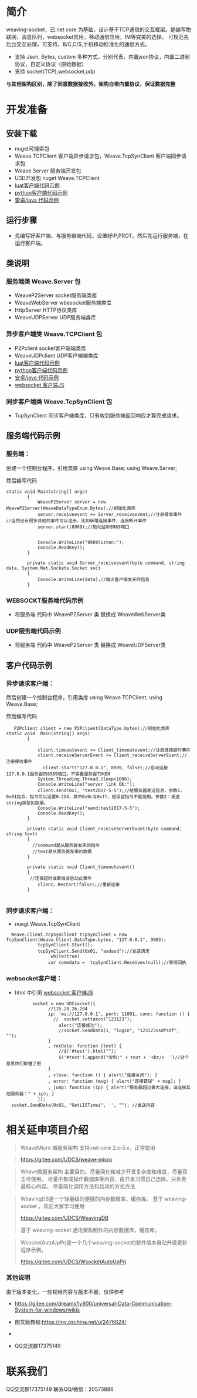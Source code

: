 # 简介
weaving-socket，已.net core 为基础，设计基于TCP通信的交互框架。是编写物联网，消息队列，websocket应用，移动通信应用，IM等完美的选择。
可规范先后台交互处理，可支持，B/C,C/S,手机移动标准化的通信方式。
- 支持 Json, Bytes, custom 多种方式，分别代表，内置json协议，内置二进制协议，自定义协议（原始数据）
- 支持 socket(TCP),websocket,udp

**与其他架构区别，除了同意数据接收外，架构自带内置协议，保证数据完整** 

# 开发准备
## 安装下载
- nuget可搜索包
- Weave.TCPClient 客户端异步请求包，Weave.TcpSynClient 客户端同步请求包
- Weave.Server 服务端开发包
- U3D开发包 nuget Weave.TCPClient
- [luat客户端代码示例](https://gitee.com/dotnetchina/weaving-socket/tree/New/luat%E5%AE%A2%E6%88%B7%E7%AB%AF%E4%BB%A3%E7%A0%81)
- [python客户端代码示例](https://gitee.com/dotnetchina/weaving-socket/tree/New/python%E5%AE%A2%E6%88%B7%E7%AB%AF%E4%BB%A3%E7%A0%81)
- [安卓/java 代码示例](https://gitee.com/dotnetchina/weaving-socket/tree/New/android%E5%AE%A2%E6%88%B7%E7%AB%AF%E4%BB%A3%E7%A0%81)
##  运行步骤
- 先编写好客户端，与服务器端代码，设置好IP,PROT。然后先运行服务端，在运行客户端。
## 类说明
### 服务端类 Weave.Server 包
 - WeaveP2Server socket服务端类库
 - WeaveWebServer wbesocket服务端类库
 - HttpServer HTTP协议类库
 - WeaveUDPServer  UDP服务端类库
### 异步客户端类 Weave.TCPClient 包
 - P2Pclient socket客户端端类库 
 - WeaveUDPclient  UDP客户端端类库
- [luat客户端代码示例](https://gitee.com/dotnetchina/weaving-socket/tree/New/luat%E5%AE%A2%E6%88%B7%E7%AB%AF%E4%BB%A3%E7%A0%81)
- [python客户端代码示例](https://gitee.com/dotnetchina/weaving-socket/tree/New/python%E5%AE%A2%E6%88%B7%E7%AB%AF%E4%BB%A3%E7%A0%81)
- [安卓/java 代码示例](https://gitee.com/dotnetchina/weaving-socket/tree/New/android%E5%AE%A2%E6%88%B7%E7%AB%AF%E4%BB%A3%E7%A0%81)
- [websocket 客户端JS](https://gitee.com/dotnetchina/weaving-socket/blob/New/Code/test/WEB%20JS%E5%BA%93/websocket.js)
### 同步客户端类 Weave.TcpSynClient 包
- TcpSynClient 同步客户端类库，只有收到服务端返回响应才算完成请求。

## 服务端代码示例

### 服务端：

创建一个控制台程序，引用类库 
using Weave.Base;
using Weave.Server;

然后编写代码
```
static void Main(string[] args)
        {
            WeaveP2Server server = new WeaveP2Server(WeaveDataTypeEnum.Bytes);//初始化类库
            server.receiveevent += Server_receiveevent;//注册接收事件
//当然还有很多其他的事件可以注册，比如新增连接事件，连接断开事件
            server.start(8989);//启动监听8989端口
             
           
            Console.WriteLine("8989listen:");
            Console.ReadKey();
        }

        private static void Server_receiveevent(byte command, string data, System.Net.Sockets.Socket soc)
        {
            Console.WriteLine(data);//输出客户端发来的信息
        }
```
### WEBSOCKT服务端代码示例
 -  将服务端 代码中 WeaveP2Server 类 替换成 WeaveWebServer类

### UDP服务端代码示例
 -  将服务端 代码中 WeaveP2Server 类 替换成 WeaveUDPServer类


## 客户代码示例


  
  ### 异步请求客户端：

然后创建一个控制台程序，引用类库
using Weave.TCPClient;
using Weave.Base;

然后编写代码
```
   P2Pclient client = new P2Pclient(DataType.bytes);//初始化类库
static void  Main(string[] args)
        {
           
            client.timeoutevent += Client_timeoutevent;//注册连接超时事件
            client.receiveServerEvent += Client_receiveServerEvent;//注册接收事件
              client.start("127.0.0.1", 8989, false);//启动连接127.0.0.1服务器的8989端口。不需要服务器TOKEN
            System.Threading.Thread.Sleep(1000);
            Console.WriteLine("server link OK:");
            client.send(0x1, "test2017-5-5");//给服务器发送信息，参数1，0x01指令，指令可以设置0-254，其中0x9c与0xff，是保留指令不能使用。参数2：发送string类型的数据。
            Console.WriteLine("send:test2017-5-5");
            Console.ReadKey();
        }

        private static void Client_receiveServerEvent(byte command, string text)
        {
          //command是从服务器发来的指令
          //text是从服务器发来的数据
        }

        private static void Client_timeoutevent()
        {
         //连接超时或断线会启动此事件
            client。Restart(false);//重新连接
        }
 
```
### 同步请求客户端：
- nuegt  Weave.TcpSynClient

```
  Weave.Client.TcpSynClient tcpSynClient = new TcpSynClient(Weave.Client.DataType.bytes, "127.0.0.1", 9903);
            tcpSynClient.Start();
            tcpSynClient.Send(0x01, "asdasd");//发送请求
                 while(true)
                var commdata =  tcpSynClient.Receives(null);//等待回执
```
### websocket客户端：
-  html 中引用 [websocket 客户端JS](https://gitee.com/dotnetchina/weaving-socket/blob/New/Code/test/WEB%20JS%E5%BA%93/websocket.js)

```    var socket;
          socket = new UDCsocket({
                //115.28.26.204
                ip: 'ws://127.0.0.1', port: 11001, conn: function () {
                  //  socket.settakon("123123");
                    alert("连接成功");
                    //socket.SendData(1, "login", "123123ssdfsdf", "");
                }
                , recData: function (text) {
                    //$('#test').html("");
                    $('#test').append("收到:" + text + '<br/>  ')//这个意思你们都懂了把
                }
                , close: function () { alert("连接关闭"); }
                , error: function (msg) { alert("连接错误" + msg); }
                , jump: function (ip) { alert("服务器超过最大连接，请连接其他服务器：" + ip); }
            });
  socket.SendData(0x02, "GetLISTimei", '', ""); //发送内容
```


# 相关延申项目介绍

> WeaveMicro 微服务架构
> 支持.net core 2.x-5.x，正常使用

> https://gitee.com/UDCS/weave-micro

>
> Weave微服务架构 主要目的，尽量简化和减少开发复杂度和难度，尽量双击可使用。 尽量不集成操作数据库等内容，由开发习惯自己选择。只负责最核心内容。 尽量简化调用方法和启动的方式方法



> WeavingDB是一个轻量级的便捷的内存数据库，缓存库。
> 基于 weaving-socket ，欢迎大家学习使用
> 
> https://gitee.com/UDCS/WeavingDB
> 
> 基于 weaving-socket 通讯架构制作的内存数据库，缓存库。



> 
> WsocketAutoUpPrj是一个几个weaving-socket的软件版本自动升级更新程序示例。
> 
> https://gitee.com/UDCS/WsocketAutoUpPrj


### 其他说明
  由于版本变化，一些视频内容与版本不服，仅供参考
- https://gitee.com/dreamsfly900/universal-Data-Communication-System-for-windows/wikis

- 图文版教程:https://my.oschina.net/u/2476624/
- 
- QQ交流群17375149


 


# 联系我们

QQ交流群17375149 联系QQ/微信：20573886